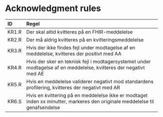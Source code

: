# Acknowledgment rules

| ID    | Regel |
|:------| :-----|
| KR1.R | Der skal altid kvitteres på en FHIR-meddelelse |
| KR2.R | Der må aldrig kvitteres på en kvitteringsmeddelelse |
| KR3.R | Hvis der ikke findes fejl under modtagelse af en meddelelse, kvitteres der positivt med AA |
| KR4.R | Hvis der sker en teknisk fejl i modtagersystemet under modtagelse af en meddelelse, kvitteres der negativt med AE |
| KR5.R | Hvis en meddelelse validerer negativt mod standardens profilering, kvitteres der negativt med AR |
| KR6.S | Hvis en kvittering på en meddelelse ikke er modtaget inden xx minutter, markeres den originale meddelelse til genafsendelse |
